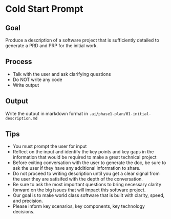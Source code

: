 # Cold Start Prompt

## Goal

Produce a description of a software project that is sufficiently detailed to generate a PRD and PRP for the initial work.

## Process
- Talk with the user and ask clarifying questions 
- Do NOT write any code
- Write output

## Output

Write the output in markdown format in `.ai/phase1-plan/01-initial-description.md`

## Tips
- You must prompt the user for input
- Reflect on the input and identify the key points and key gaps in the information that would be required to make a great technical project
- Before exiting conversation with the user to generate the doc, be sure to ask the user if they have any additional information to share.
- Do not proceed to writing description until you get a clear signal from the user they are satisifed with the depth of the conversation. 
- Be sure to ask the most important questions to bring necessary clarity forward on the big issues that will impact this software project.
- Our goal is to make world class software that is built with clarity, speed, and precision.
- Please inform key scenarios, key components, key technology decisions.
